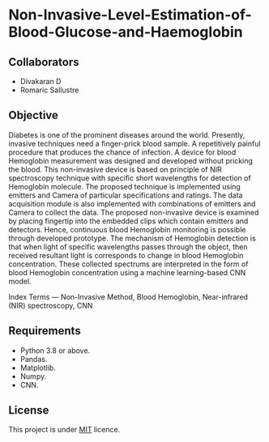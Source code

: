 # Non-Invasive-Level-Estimation-of-Blood-Glucose-and-Haemoglobin


## Collaborators
- Divakaran D
- Romaric Sallustre

## Objective
Diabetes is one of the prominent diseases around the world. Presently, invasive techniques need a finger-prick blood sample. A repetitively painful procedure that produces the chance of infection. A device for blood Hemoglobin measurement was designed and developed without pricking the blood. This non-invasive device is based on principle of NIR spectroscopy technique with specific short wavelengths for detection of Hemoglobin molecule. The proposed technique is implemented using emitters and Camera of particular specifications and ratings. The data acquisition module is also implemented with combinations of emitters and Camera to collect the data. The proposed non-invasive device is examined by placing fingertip into the embedded clips which contain emitters and detectors. Hence, continuous blood Hemoglobin monitoring is possible through developed prototype. The mechanism of Hemoglobin detection is that when light of specific wavelengths passes through the object, then received resultant light is corresponds to change in blood Hemoglobin concentration. These collected spectrums are interpreted in the form of blood Hemoglobin concentration using a machine learning-based CNN model.

Index Terms — Non-Invasive Method, Blood Hemoglobin, Near-infrared (NIR) spectroscopy, CNN

## Requirements
- Python 3.8 or above.
- Pandas.
- Matplotlib. 
- Numpy.
- CNN.

## License
This project is under <a href="https://github.com/Romaric1331/Non-Invasive-Level-Estimation-of-Blood-Glucose-and-Haemoglobin/blob/main/LICENSE">MIT</a> licence.